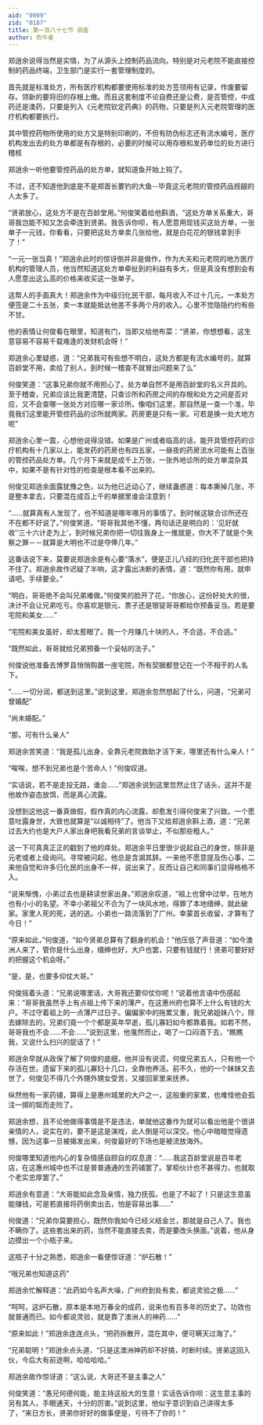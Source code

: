 ```yaml
---
aid: "0009"
zid: "0187"
title: 第一百八十七节 调查
author: 吹牛者
---
```


郑逍余说得当然是实情，为了从源头上控制药品流向。特别是对元老院不能直接控制的药品终端，卫生部门是实行一套管理制度的。

首先就是标准处方，所有医疗机构都要使用标准的处方签领用有记录，作废要留存。领新的要将旧的存根上缴。而且这套制度不论自费还是公费，是否管控，中成药还是澳药，只要是列入《元老院钦定药典》的药物，只要是列入元老院管理的医疗机构都要执行。

其中管控药物所使用的处方又是特别印刷的，不但有防伪标志还有流水编号，医疗机构发出去的处方单都是有存根的，必要的时候可以用存根和发药单位的处方进行稽核

郑逍余一听他要管控药品的处方单，就知道鱼开始上钩了。

不过，还不知道他到底是不是郑首长要钓的大鱼--毕竟这元老院的管控药品觊觎的人太多了。

“贤弟放心，这处方不是在百龄堂用。”何俊笑着给他斟酒，“这处方单关系重大，哥哥我岂能不知又怎会牵连到贤弟。我告诉你呗，有人愿意用现钱买这处方单，一张单子一元钱，你看看，只要把这处方单卖几张给他，就是白花花的银钱拿到手了！”

“一元一张当真！”郑逍余此时的惊讶倒并非是做作，作为大夫和元老院的地方医疗机构的管理人员，他当然知道这处方单牵扯到的利益有多大，但是真没有想到会有人愿意出这么高的价格来收买这一张单子。

这帮人的手面真大！郑逍余作为中级归化民干部，每月收入不过十几元，一本处方便签是二十五张，卖一本就能抵达他差不多两个月的收入。心里不觉隐隐约约有些不甘。

他的表情让何俊看在眼里，知道有门，当即又给他布菜：“贤弟，你想想看，这生意容易不容易千载难逢的发财机会呀！”

郑逍余心里疑惑，道：“兄弟我可有些想不明白，这处方都是有流水编号的，就算百龄堂不用，卖给了别人，到时候一稽查不就冒出问题来了么”

何俊笑道：“这事兄弟你就不用担心了。处方单自然不是用百龄堂的名义开具的。至于稽查，兄弟应该比我更清楚，只查诊所和药房之间的存根和处方之间是否对应，又不会查哪一张处方对应哪一家诊所。像咱们这里，那自然是一查一个准，毕竟我们这里能开管控药品的诊所就两家。药房更是只有一家。可若是换一处大地方呢”

郑逍余心里一震，心想他说得没错。如果是广州或者临高的话，能开具管控药的诊疗机构有十几家以上，能发药的药房也有四五家，一昼夜的药房流水可能有上百张的管控药品处方单。几个月下来就是成千上万张，一张外地诊所的处方单混杂其中，如果不是有针对性的检查是根本看不出来的。

何俊见郑逍余面露犹豫之色，以为他已近动心了，继续蛊惑道：每本撕掉几张，不是整本拿去，只要混在成百上千的单据里谁会注意到！

“……就算真有人发现了，也不知道是哪年哪月的事情了。到时候这联合诊所还在不在都不好说了。”何俊笑道，“哥哥我其他不懂，两句话还是明白的：‘见好就收’‘三十六计走为上’，到时候兄弟你把一切往我身上一推就是，你大不了就是个失察之罪－－就算是大明也不过是夺俸几年。”

这番话说下来，莫要说郑逍余是有心要“落水”，便是正儿八经的归化民干部也把持不住了。郑逍余故作迟疑了半响，这才露出决断的表情，道：“既然你有用，就申请吧。手续要全。”

“明白，哥哥绝不会叫兄弟难做。”何俊笑的脸开了花，“你放心，这份好处大的很，决计不会让兄弟吃亏。你喜欢是银元、票子还是银锭哥哥都给你预备妥当。若是要宅院和美女……”

“宅院和美女虽好，却太惹眼了。我一个月赚几十块的人，不合适，不合适。”

“既然如此，哥哥就给兄弟预备一个妥帖的法子。”

何俊说他准备去博罗县悄悄购置一座宅院，所有契据都登记在一个不相干的人名下。

“……一切分润，都送到这里。”说到这里，郑逍余忽然想起了什么，问道，“兄弟可曾婚配”

“尚未婚配。”

“那，可有什么亲人”

郑逍余苦笑道：“我是孤儿出身，全靠元老院救助才活下来，哪里还有什么亲人！”

“唉唉，想不到兄弟也是个苦命人！”何俊叹道。

“实话说，若不是走投无路，谁会……”郑逍余说到这里忽然止住了话头，这并不是他故作姿态放饵，而是真心流露。

没想到这他这一番真做假，假作真的内心流露，却愈发引得何俊来了兴致。一个愿意吐露身世，大致也就算是“以诚相待”了。他当下又给郑逍余斟上酒，道：“兄弟过去大约也是大户人家出身吧我看兄弟的言谈举止，不似那些粗人。”

这一下可真真正正的戳到了他的痒处。郑逍余平日里很少说起自己的身世，除非是元老或者上级询问。寻常被问起，他总是含湖其辞。一来他不愿意提及伤心事，二来他自觉和许多归化民的出身不一样，说出来了，反而让自己和同事们显得格格不入。

“说来惭愧，小弟过去也是耕读世家出身。”郑逍余叹道，“祖上也曾中过举，在地方也有小小的名望。不幸小弟祖父不合为了一块风水地，得罪了本地缙绅，就此破家。家里人死的死，逃的逃。小弟也一路流落到了广州。幸蒙首长收留，才算有了今日！”

“原来如此，”何俊道，“如今贤弟总算有了翻身的机会！”他压低了声音道：“如今澳洲人来了，管你是什么出身，缙绅也好，大户也罢，只要有钱就行！贤弟可要好好的把握这个机会呀。”

“是，是，也要多仰仗大哥。”

何俊摇着头道：“兄弟说哪里话，大哥我还要仰仗你呢！”说着他言语中伤感起来：“哥哥我虽然手上有点祖上传下来的薄产，在这惠州府也算不上什么有钱的大户。不过守着祖上的一点薄产过日子。偏偏家中的拖累又重，我兄弟姐妹八个，除去嫁除去的，兄弟们竟一个个都是英年早逝，孤儿寡妇如今都靠着我。如若不然，哥哥我也不会……不会……”说到这里，他戛然而止，喝了一口闷酒下去，“瞧瞧我，又说什么扫兴的屁话了！”

郑逍余早就从政保了解了何俊的底细，他并没有说谎，何俊兄弟五人，只有他一个存活在世。遗留下来的孤儿寡妇十几口，全靠他养活。前不久，他的一个妹妹又去世了，何俊见不得几个外甥外甥女受苦，又接回家里来抚养。

纵然他有一家药铺，算得上是惠州城里的大户之一，这般重的家累，也难怪他会孤注一掷的铤而走险了。

郑逍余想，且不论他做得事情是不是违法，单就他这番作为就可以看出他是个很讲亲情的人，说实在的，要不是这是演戏，此人倒是可以深交。他心中暗暗觉得遗憾，因为这事一旦被揭发出来，何俊最好的下场也是被流放海外。

何俊哪里知道他内心的复杂情感自顾自的叹息道：“……我这百龄堂说是百年老店，在这惠州城中也不过是普普通通的生药铺罢了。掌柜伙计也不甚得力，也就取个老实忠厚罢了。”

郑逍余有意道：“大哥能如此念及亲情，独力抚孤，也是了不起了！只是这生意虽能赚钱，可是若直接将药倒卖出去，怕是容易出事……”



何俊道：“兄弟你莫要担心，既然你我如今已经义结金兰，那就是自己人了。我也不瞒你了。这些套出来的药，当然不能直接去卖，而是要改头换面。”说着，他从身边摸出一个小瓶子来。

这瓶子十分之熟悉，郑逍余一看便惊讶道：“炉石散！”

“哦兄弟也知道这药”

郑逍余忙解释道：“此药如今名声大噪，广州府到处有卖，都说灵验之极……”

“呵呵，这炉石散，原本是本地万春全的成药，说来也有百多年的历史了。功效也就普通而已。如今都说灵验，就是靠了澳洲人的神药……”

“原来如此！”郑逍余连连点头，“把药拆散开，混在其中，便可瞒天过海了。”

“兄弟聪明！”郑逍余点头道，“只是这澳洲神药却不好搞，时断时续。贤弟这回入伙，今后大有前途啊，哈哈哈哈。”

郑逍余故作惊讶道：“这么说，大哥还不是主事之人”

何俊笑道：“愚兄何德何能，能主持这般大的生意！实话告诉你呗：这生意主事的另有其人，手眼通天，十分的厉害。”说到这里，他似乎意识到自己讲得太多了，“来日方长，贤弟你好好的做事便是，亏待不了你的！”

